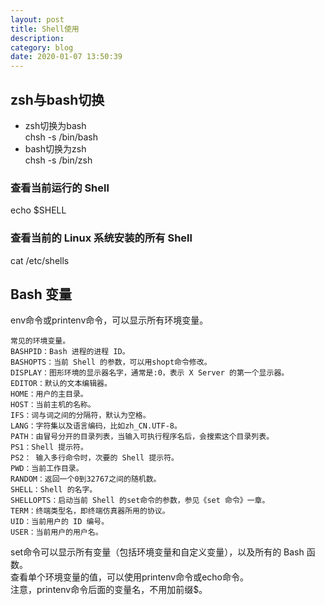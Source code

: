 ```yaml
---
layout: post
title: Shell使用
description: 
category: blog
date: 2020-01-07 13:50:39
---
```


## zsh与bash切换
- zsh切换为bash  
chsh -s /bin/bash  
- bash切换为zsh  
chsh -s /bin/zsh  

### 查看当前运行的 Shell
echo $SHELL  

### 查看当前的 Linux 系统安装的所有 Shell
cat /etc/shells

## Bash 变量
env命令或printenv命令，可以显示所有环境变量。  

```
常见的环境变量。
BASHPID：Bash 进程的进程 ID。  
BASHOPTS：当前 Shell 的参数，可以用shopt命令修改。
DISPLAY：图形环境的显示器名字，通常是:0，表示 X Server 的第一个显示器。
EDITOR：默认的文本编辑器。
HOME：用户的主目录。
HOST：当前主机的名称。
IFS：词与词之间的分隔符，默认为空格。
LANG：字符集以及语言编码，比如zh_CN.UTF-8。
PATH：由冒号分开的目录列表，当输入可执行程序名后，会搜索这个目录列表。
PS1：Shell 提示符。
PS2： 输入多行命令时，次要的 Shell 提示符。
PWD：当前工作目录。
RANDOM：返回一个0到32767之间的随机数。
SHELL：Shell 的名字。
SHELLOPTS：启动当前 Shell 的set命令的参数，参见《set 命令》一章。
TERM：终端类型名，即终端仿真器所用的协议。
UID：当前用户的 ID 编号。
USER：当前用户的用户名。
```
set命令可以显示所有变量（包括环境变量和自定义变量），以及所有的 Bash 函数。  
查看单个环境变量的值，可以使用printenv命令或echo命令。  
注意，printenv命令后面的变量名，不用加前缀$。  






























